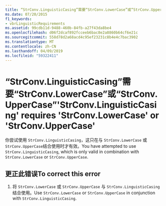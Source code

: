 ```yaml
---
title: “StrConv.LinguisticCasing”需要“StrConv.LowerCase”或“StrConv.UpperCase”
ms.date: 07/20/2015
f1_keywords:
- vbrLinguisticRequirements
ms.assetid: 99cdb11d-9488-460b-84fb-a27f43da8be4
ms.openlocfilehash: d06f2dcaf892fcceeb6bac8e2a8860b64cf6e21c
ms.sourcegitcommit: 558d78d2a68acd4c95ef23231c8b4e4c7bac3902
ms.translationtype: MT
ms.contentlocale: zh-CN
ms.lasthandoff: 04/09/2019
ms.locfileid: "59322411"
---
```

# <a name="strconvlinguisticcasing-requires-strconvlowercase-or-strconvuppercase"></a><span data-ttu-id="3f5e3-102">“StrConv.LinguisticCasing”需要“StrConv.LowerCase”或“StrConv.UpperCase”</span><span class="sxs-lookup"><span data-stu-id="3f5e3-102">'StrConv.LinguisticCasing' requires 'StrConv.LowerCase' or 'StrConv.UpperCase'</span></span>
<span data-ttu-id="3f5e3-103">你尝试使用 `StrConv.LinguisticCasing`，这只在与 `StrConv.LowerCase` 或 `StrConv.UpperCase`结合使用时才有效。</span><span class="sxs-lookup"><span data-stu-id="3f5e3-103">You have attempted to use `StrConv.LinguisticCasing`, which is only valid in combination with `StrConv.LowerCase` or `StrConv.UpperCase`.</span></span>  
  
## <a name="to-correct-this-error"></a><span data-ttu-id="3f5e3-104">更正此错误</span><span class="sxs-lookup"><span data-stu-id="3f5e3-104">To correct this error</span></span>  
  
1. <span data-ttu-id="3f5e3-105">将 `StrConv.LowerCase` 或 `StrConv.UpperCase` 与 `StrConv.LinguisticCasing`结合使用。</span><span class="sxs-lookup"><span data-stu-id="3f5e3-105">Use `StrConv.LowerCase` or `StrConv.UpperCase` in conjunction with `StrConv.LinguisticCasing`.</span></span>  
